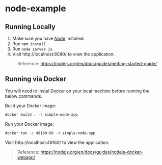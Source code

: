 # node-example

## Running Locally

1) Make sure you have [Node](https://nodejs.org/en/) installed.
2) Run `npm install`.
3) Run `node server.js`.
4) Visit http://localhost:8080/ to view the application.

> Reference: https://nodejs.org/en/docs/guides/getting-started-guide/

## Running via Docker

You will need to instal Docker on your local machine before running the below commands.

Build your Docker image:
```bash
docker build . -t simple-node-app
```

Run your Docker image:
```bash
docker run -p 49160:80 -d simple-node-app
```

Visit http://localhost:49160/ to view the application.

> Reference: https://nodejs.org/en/docs/guides/nodejs-docker-webapp/
